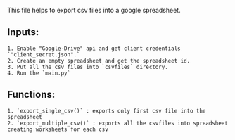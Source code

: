 This file helps to export csv files into a google spreadsheet.

Inputs:
---
```
1. Enable "Google-Drive" api and get client credentials `"client_secret.json".`
2. Create an empty spreadsheet and get the spreadsheet id.
3. Put all the csv files into `csvfiles` directory.
4. Run the `main.py`
```
Functions:
---
```
1. `export_single_csv()` : exports only first csv file into the spreadsheet
2. `export_multiple_csv()` : exports all the csvfiles into spreadsheet creating worksheets for each csv
```
